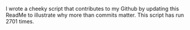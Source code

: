 I wrote a cheeky script that contributes to my Github by updating this ReadMe to illustrate why more than commits matter. This script has run 2701 times.